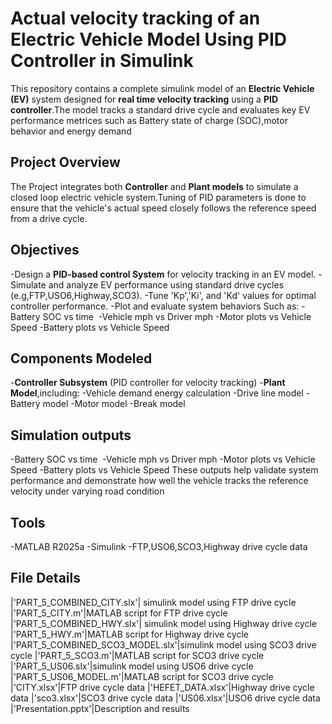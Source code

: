 # Actual velocity tracking of an Electric Vehicle Model Using PID Controller in Simulink
This repository contains a complete simulink model of an **Electric Vehicle (EV)** system designed for **real time velocity tracking**  using a **PID controller**.The model tracks a standard drive cycle and evaluates key EV performance metrices such as Battery state of charge (SOC),motor behavior and energy demand 
## Project Overview 
The Project integrates both **Controller** and **Plant models** to simulate a closed loop electric vehicle system.Tuning of PID parameters is done to ensure that the vehicle's actual speed closely follows the reference speed from a drive cycle. 
## Objectives
-Design a **PID-based control System** for velocity tracking in an EV model.
-Simulate and analyze EV performance using standard drive cycles (e.g,FTP,USO6,Highway,SCO3).
-Tune 'Kp','Ki', and 'Kd' values for optimal controller performance.
-Plot and evaluate system behaviors 
Such as:
-Battery SOC vs time 
-Vehicle mph vs Driver mph
-Motor plots vs Vehicle Speed
-Battery plots vs Vehicle Speed
## Components Modeled
-**Controller Subsystem** (PID controller for velocity tracking)
-**Plant Model**,including:
-Vehicle demand energy calculation
-Drive line model
-Battery model
-Motor model
-Break model
## Simulation outputs
-Battery SOC vs time 
-Vehicle mph vs Driver mph
-Motor plots vs Vehicle Speed
-Battery plots vs Vehicle Speed
These outputs help validate system performance and demonstrate how well the vehicle tracks the reference velocity under varying road condition
## Tools
-MATLAB R2025a
-Simulink
-FTP,USO6,SCO3,Highway drive cycle data 
## File Details
|'PART_5_COMBINED_CITY.slx'| simulink model using FTP drive cycle
|'PART_5_CITY.m'|MATLAB script for  FTP drive cycle
|'PART_5_COMBINED_HWY.slx'| simulink model using Highway drive cycle
|'PART_5_HWY.m'|MATLAB script for  Highway drive cycle
|'PART_5_COMBINED_SCO3_MODEL.slx'|simulink model using SCO3 drive cycle
|'PART_5_SCO3.m'|MATLAB script for SCO3 drive cycle
|'PART_5_US06.slx'|simulink model using USO6 drive cycle
|'PART_5_US06_MODEL.m'|MATLAB script for SCO3 drive cycle
|'CITY.xlsx'|FTP drive cycle data
|'HEFET_DATA.xlsx'|Highway drive cycle data
|'sco3.xlsx'|SCO3 drive cycle data
|'US06.xlsx'|USO6 drive cycle data
|'Presentation.pptx'|Description and results



